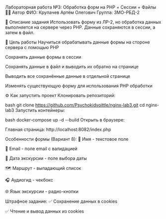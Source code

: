  
Лабораторная работа №3: Обработка форм на PHP + Сессии + Файлы
👩‍💻 Автор
ФИО: Крупачев Артём Олегович
Группа: 3МО-РБД-2

📌 Описание задания
Использовать форму из ЛР-2, но обработка данных выполняется на сервере через PHP.
Данные сохраняются в сессии, а затем в файл.

🎯 Цель работы
Научиться обрабатывать данные формы на стороне сервера с помощью PHP

Сохранять данные формы в сессии

Сохранять данные в файл и выводить их обратно на странице

Выводить все сохранённые данные в отдельной странице

Изменять существующую форму для использования PHP обработки

⚙️ Как запустить проект
Клонировать репозиторий:

bash
git clone https://github.com/Psychokidvoittle/nginx-lab3.git
cd nginx-lab3
Запустить контейнеры:

bash
docker-compose up -d --build
Открыть в браузере:

Главная страница: http://localhost:8082/index.php


Особенности формы (Вариант 8):
👤 Имя - текстовое поле

📧 Email - поле email с валидацией

📅 Дата экскурсии - поле выбора даты

🗺️ Маршрут - выпадающий список

🎧 Аудиогид - чекбокс

🌐 Язык экскурсии - радио-кнопки

Штрафное задание:
✅ Сохранение данных в cookies

✅ Чтение и вывод данных из cookies

 
